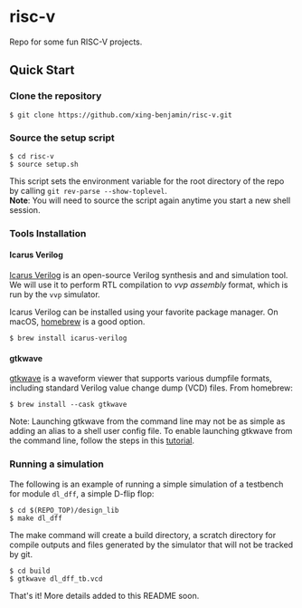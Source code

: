 # risc-v

Repo for some fun RISC-V projects.

## Quick Start

### Clone the repository

    $ git clone https://github.com/xing-benjamin/risc-v.git

### Source the setup script

    $ cd risc-v
    $ source setup.sh

This script sets the environment variable for the root directory of the repo
by calling `git rev-parse --show-toplevel`.  
**Note**: You will need to source the script again anytime you start a new shell session.

### Tools Installation

#### Icarus Verilog

[Icarus Verilog](http://iverilog.icarus.com/) is an open-source Verilog synthesis and
and simulation tool. We will use it to perform RTL compilation to *vvp assembly* format,
which is run by the `vvp` simulator.

Icarus Verilog can be installed using your favorite package manager. On macOS,
[homebrew](https://brew.sh/) is a good option.

    $ brew install icarus-verilog

#### gtkwave

[gtkwave](http://gtkwave.sourceforge.net/) is a waveform viewer that supports various
dumpfile formats, including standard Verilog value change dump (VCD) files.
From homebrew:

    $ brew install --cask gtkwave

Note: Launching gtkwave from the command line may not be as simple as adding an alias
to a shell user config file. To enable launching gtkwave from the command line, follow
the steps in this [tutorial](https://ughe.github.io/2018/11/06/gtkwave-osx).

### Running a simulation

The following is an example of running a simple simulation of a testbench for module
`dl_dff`, a simple D-flip flop:

    $ cd $(REPO_TOP)/design_lib
    $ make dl_dff

The make command will create a build directory, a scratch directory for compile
outputs and files generated by the simulator that will not be tracked by git.

    $ cd build
    $ gtkwave dl_dff_tb.vcd

That's it! More details added to this README soon.